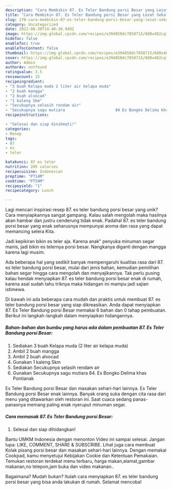```yaml
---
description: "Cara Membikin 87. Es Teler Bandung porsi Besar yang Lezat Sekali"
title: "Cara Membikin 87. Es Teler Bandung porsi Besar yang Lezat Sekali"
slug: 270-cara-membikin-87-es-teler-bandung-porsi-besar-yang-lezat-sekali
category: Uncategorized
date: 2022-08-30T14:40:10.949Z
image: https://img-global.cpcdn.com/recipes/e394858dc7858715/680x482cq70/87-es-teler-bandung-porsi-besar-foto-resep-utama.jpg
hideToc: false
enableToc: true
enableTocContent: false
thumbnail: https://img-global.cpcdn.com/recipes/e394858dc7858715/680x482cq70/87-es-teler-bandung-porsi-besar-foto-resep-utama.jpg
cover: https://img-global.cpcdn.com/recipes/e394858dc7858715/680x482cq70/87-es-teler-bandung-porsi-besar-foto-resep-utama.jpg
author: Admin
authorAv: notfound
ratingvalue: 3.5
reviewcount: 15
recipeingredient:
- "3 buah Kelapa muda 2 liter air kelapa muda"
- "2 buah mangga"
- "2 buah alvocad"
- "1 kaleng Skm"
- "Secukupnya selasih rendam air"
- "Secukupnya sagu mutiara                      84 Es Bongko Delima khas Pontianak"
recipeinstructions:

- "Selesai dan siap dinikmati!"
categories:
- Resep
tags:
- 87
- es
- teler

katakunci: 87 es teler 
nutrition: 205 calories
recipecuisine: Indonesian
preptime: "PT14M"
cooktime: "PT59M"
recipeyield: "1"
recipecategory: Lunch

---
```





Lagi mencari inspirasi resep 87. es teler bandung porsi besar yang unik? Cara menyiapkannya sangat gampang. Kalau salah mengolah maka hasilnya akan hambar dan justru cenderung tidak enak. Padahal 87. es teler bandung porsi besar yang enak seharusnya mempunyai aroma dan rasa yang dapat memancing selera Kita.





Jadi kepikiran bikin es teler aja. Karena anak&#34; penyuka minuman segar manis, jadi bikin es telernya porsi besar. Nangkanya diganti dengan mangga karena lagi musim.

Ada beberapa hal yang sedikit banyak mempengaruhi kualitas rasa dari 87. es teler bandung porsi besar, mulai dari jenis bahan, kemudian pemilihan bahan segar hingga cara mengolah dan menyajikannya. Tak perlu pusing kalau hendak menyiapkan 87. es teler bandung porsi besar enak di rumah, karena asal sudah tahu triknya maka hidangan ini mampu jadi sajian istimewa.






Di bawah ini ada beberapa cara mudah dan praktis untuk membuat 87. es teler bandung porsi besar yang siap dikreasikan. Anda dapat menyiapkan 87. Es Teler Bandung porsi Besar memakai 6 bahan dan 0 tahap pembuatan. Berikut ini langkah-langkah dalam menyiapkan hidangannya.

<!--inarticleads1-->

##### Bahan-bahan dan bumbu yang harus ada dalam pembuatan 87. Es Teler Bandung porsi Besar:

1. Sediakan 3 buah Kelapa muda (2 liter air kelapa muda)
1. Ambil 2 buah mangga
1. Ambil 2 buah alvocad
1. Gunakan 1 kaleng Skm
1. Sediakan Secukupnya selasih rendam air
1. Gunakan Secukupnya sagu mutiara                      84. Es Bongko Delima khas Pontianak


Es Teler Bandung porsi Besar dan masakan sehari-hari lainnya. Es Teler Bandung porsi Besar enak lainnya. Banyak orang suka dengan cita rasa dari menu yang ditawarkan oleh restoran ini. Saat cuaca sedang panas-panasnya memang paling enak nyeruput minuman segar. 

<!--inarticleads2-->

##### Cara memasak 87. Es Teler Bandung porsi Besar:


1. Selesai dan siap dihidangkan!

Bantu UMKM Indonesia dengan menonton Video ini sampai selesai. Jangan lupa: LIKE, COMMENT, SHARE &amp; SUBSCRIBE. Lihat juga cara membuat Kolak pisang porsi besar dan masakan sehari-hari lainnya. Dengan memakai Cookpad, kamu menyetujui Kebijakan Cookie dan Ketentuan Pemakaian. Temukan restoran terdekat menu terbaru, harga makan,alamat,gambar makanan,no telepon,jam buka dan video makanan.. 

Bagaimana? Mudah bukan? Itulah cara menyiapkan 87. es teler bandung porsi besar yang bisa anda lakukan di rumah. Selamat mencoba!
